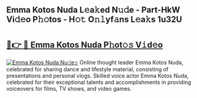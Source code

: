 ## Emma Kotos Nuda L𝚎a𝚔ed N𝚞𝚍e - Part-HkW Vi𝚍𝚎o P𝚑𝚘tos - H𝚘𝚝 O𝚗𝚕yf𝚊ns L𝚎a𝚔s 1u32U

# <h2><a href="http://kf3djq4.oniu.top/?m=Emma+Kotos+Nuda">🔗👉 🔴 Emma Kotos Nuda P𝚑ot𝚘𝚜 V𝚒d𝚎o</a></h2>

[![Emma Kotos Nuda Nu𝚍e𝚜](https://i.imgur.com/0qMVB7G.gif)](http://kf3djq4.oniu.top/?m=Emma+Kotos+Nuda)
Online thought leader Emma Kotos Nuda, celebrated for sharing dance and lifestyle material, consisting of presentations and personal vlogs. Skilled voice actor Emma Kotos Nuda, celebrated for their exceptional talents and accomplishments in providing voiceovers for films, TV shows, and video games.  
